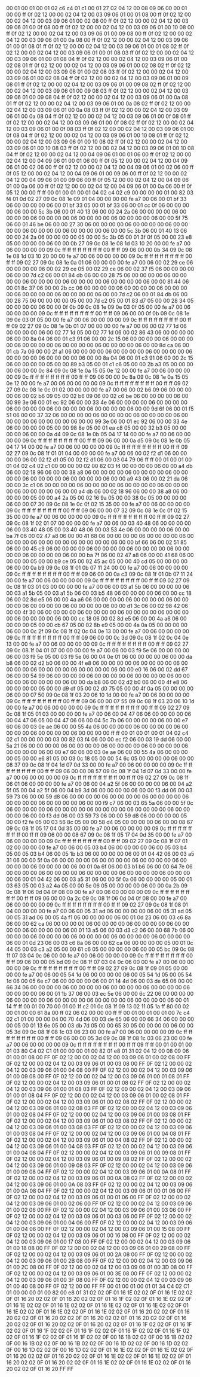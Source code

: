 <METERDATA>
<OBISCODES>
00 01 00 01 00 01 02 c6 c4 01 c1 00 01 27 02 04 12 00 08 09 06 00 00 01 00 00 ff 0f 02 12 00 00 02 04 12 00 03 09 06 01 00 01 08 00 ff 0f 02 12 00 00 02 04 12 00 03 09 06 01 00 02 08 00 ff 0f 02 12 00 00 02 04 12 00 03 09 06 01 00 0f 08 00 ff 0f 02 12 00 00 02 04 12 00 03 09 06 01 00 10 08 00 ff 0f 02 12 00 00 02 04 12 00 03 09 06 01 00 09 08 00 ff 0f 02 12 00 00 02 04 12 00 03 09 06 01 00 0a 08 00 ff 0f 02 12 00 00 02 04 12 00 03 09 06 01 00 01 08 01 ff 0f 02 12 00 00 02 04 12 00 03 09 06 01 00 01 08 02 ff 0f 02 12 00 00 02 04 12 00 03 09 06 01 00 01 08 03 ff 0f 02 12 00 00 02 04 12 00 03 09 06 01 00 01 08 04 ff 0f 02 12 00 00 02 04 12 00 03 09 06 01 00 02 08 01 ff 0f 02 12 00 00 02 04 12 00 03 09 06 01 00 02 08 02 ff 0f 02 12 00 00 02 04 12 00 03 09 06 01 00 02 08 03 ff 0f 02 12 00 00 02 04 12 00 03 09 06 01 00 02 08 04 ff 0f 02 12 00 00 02 04 12 00 03 09 06 01 00 09 08 01 ff 0f 02 12 00 00 02 04 12 00 03 09 06 01 00 09 08 02 ff 0f 02 12 00 00 02 04 12 00 03 09 06 01 00 09 08 03 ff 0f 02 12 00 00 02 04 12 00 03 09 06 01 00 09 08 04 ff 0f 02 12 00 00 02 04 12 00 03 09 06 01 00 0a 08 01 ff 0f 02 12 00 00 02 04 12 00 03 09 06 01 00 0a 08 02 ff 0f 02 12 00 00 02 04 12 00 03 09 06 01 00 0a 08 03 ff 0f 02 12 00 00 02 04 12 00 03 09 06 01 00 0a 08 04 ff 0f 02 12 00 00 02 04 12 00 03 09 06 01 00 0f 08 01 ff 0f 02 12 00 00 02 04 12 00 03 09 06 01 00 0f 08 02 ff 0f 02 12 00 00 02 04 12 00 03 09 06 01 00 0f 08 03 ff 0f 02 12 00 00 02 04 12 00 03 09 06 01 00 0f 08 04 ff 0f 02 12 00 00 02 04 12 00 03 09 06 01 00 10 08 01 ff 0f 02 12 00 00 02 04 12 00 03 09 06 01 00 10 08 02 ff 0f 02 12 00 00 02 04 12 00 03 09 06 01 00 10 08 03 ff 0f 02 12 00 00 02 04 12 00 03 09 06 01 00 10 08 04 ff 0f 02 12 00 00 02 04 12 00 04 09 06 01 00 01 06 00 ff 0f 02 12 00 00 02 04 12 00 04 09 06 01 00 01 06 00 ff 0f 05 12 00 00 02 04 12 00 04 09 06 01 00 02 06 00 ff 0f 02 12 00 00 02 04 12 00 04 09 06 01 00 02 06 00 ff 0f 05 12 00 00 02 04 12 00 04 09 06 01 00 09 06 00 ff 0f 02 12 00 00 02 04 12 00 04 09 06 01 00 09 06 00 ff 0f 05 12 00 00 02 04 12 00 04 09 06 01 00 0a 06 00 ff 0f 02 12 00 00 02 04 12 00 04 09 06 01 00 0a 06 00 ff 0f 05 12 00 00 ff ff 
</OBISCODES>
<OBISDATA>
00 01 00 01 00 01 04 02 c4 02 c9 00 00 00 00 01 00 82 03 f4 01 0d 02 27 09 0c 08 1e 09 01 04 00 00 00 00 fe a7 00 06 00 01 bf 33 06 00 00 00 00 06 00 01 bf 33 05 00 01 bf 33 06 00 01 cc 0f 06 00 00 00 00 06 00 00 5c 3b 06 00 01 40 13 06 00 00 24 2a 06 00 00 00 00 06 00 00 00 00 06 00 00 00 00 06 00 00 00 00 06 00 00 00 00 06 00 00 5f 75 06 00 01 46 be 06 00 00 27 30 06 00 00 00 00 06 00 00 00 00 06 00 00 00 00 06 00 00 00 00 06 00 00 00 00 06 00 00 5c 3b 06 00 01 40 13 06 00 00 24 2a 06 00 00 00 00 05 00 00 5c 3b 05 00 01 3f 0f 05 00 00 23 e8 05 00 00 00 00 06 00 00 0b 27 09 0c 08 1e 08 1d 03 10 20 00 00 fe a7 00 06 00 00 00 00 09 0c ff ff ff ff ff ff ff ff 00 ff ff 09 06 00 00 0b 34 09 0c 08 1e 08 1d 03 10 20 00 00 fe a7 00 06 00 00 00 00 09 0c ff ff ff ff ff ff ff ff 00 ff ff 09 02 27 09 0c 08 1e 0a 01 06 00 00 00 00 fe a7 00 06 00 02 29 ce 06 00 00 00 00 06 00 02 29 ce 05 00 02 29 ce 06 00 02 37 f5 06 00 00 00 00 06 00 00 7d c2 06 00 01 84 db 06 00 00 28 75 06 00 00 00 00 06 00 00 00 00 06 00 00 00 00 06 00 00 00 00 06 00 00 00 00 06 00 00 81 44 06 00 01 8c 37 06 00 00 2b cc 06 00 00 00 00 06 00 00 00 00 06 00 00 00 00 06 00 00 00 00 06 00 00 00 00 06 00 00 7d c2 06 00 01 84 db 06 00 00 28 75 06 00 00 00 00 05 00 00 7d c2 05 00 01 83 d7 05 00 00 28 34 05 00 00 00 00 06 00 00 0f 0b 09 0c 08 1e 09 0e 03 0f 05 00 00 fe a7 00 06 00 00 00 00 09 0c ff ff ff ff ff ff ff ff 00 ff ff 09 06 00 00 0f 0b 09 0c 08 1e 09 0e 03 0f 05 00 00 fe a7 00 06 00 00 00 00 09 0c ff ff ff ff ff ff ff ff 00 ff ff 09 02 27 09 0c 08 1e 0b 01 07 00 00 00 00 fe a7 00 06 00 02 77 1d 06 00 00 00 00 06 00 02 77 1d 05 00 02 77 1d 06 00 02 86 43 06 00 00 00 00 06 00 00 8a 04 06 00 01 c3 91 06 00 00 2c 15 06 00 00 00 00 06 00 00 00 00 06 00 00 00 00 06 00 00 00 00 06 00 00 00 00 06 00 00 8d ca 06 00 01 cb 7a 06 00 00 2f a1 06 00 00 00 00 06 00 00 00 00 06 00 00 00 00 06 00 00 00 00 06 00 00 00 00 06 00 00 8a 04 06 00 01 c3 91 06 00 00 2c 15 06 00 00 00 00 05 00 00 89 b3 05 00 01 c1 c6 05 00 00 2b a3 05 00 00 00 00 06 00 00 0c 84 09 0c 08 1e 0a 15 05 0e 12 00 00 fe a7 00 06 00 00 00 00 09 0c ff ff ff ff ff ff ff ff 00 ff ff 09 06 00 00 0c 8a 09 0c 08 1e 0a 15 05 0e 12 00 00 fe a7 00 06 00 00 00 00 09 0c ff ff ff ff ff ff ff ff 00 ff ff 09 02 27 09 0c 08 1e 0c 01 02 00 00 00 00 fe a7 00 06 00 02 b6 09 06 00 00 00 00 06 00 02 b6 09 05 00 02 b6 09 06 00 02 c6 be 06 00 00 00 00 06 00 00 99 3e 06 00 01 ec 92 06 00 00 33 4e 06 00 00 00 00 06 00 00 00 00 06 00 00 00 00 06 00 00 00 00 06 00 00 00 00 06 00 00 9d 6f 06 00 01 f5 51 06 00 00 37 32 06 00 00 00 00 06 00 00 00 00 06 00 00 00 00 06 00 00 00 00 06 00 00 00 00 06 00 00 99 3e 06 00 01 ec 92 06 00 00 33 4e 06 00 00 00 00 05 00 00 98 8e 05 00 01 ea c8 05 00 00 32 b3 05 00 00 00 00 06 00 00 0a d4 09 0c 08 1e 0b 05 04 17 14 00 00 fe a7 00 06 00 00 00 00 09 0c ff ff ff ff ff ff ff ff 00 ff ff 09 06 00 00 0a d5 09 0c 08 1e 0b 05 04 17 14 00 00 fe a7 00 06 00 00 00 00 09 0c ff ff ff ff ff ff ff ff 00 ff ff 09 02 27 09 0c 08 1f 01 01 04 00 00 00 00 fe a7 00 06 00 02 f2 d1 06 00 00 00 00 06 00 02 f2 d1 05 00 02 f2 d1 06 00 03 04 79 06 ff ff 
00 01 00 01 00 01 04 02 c4 02 c1 00 00 00 00 02 00 82 03 f4 00 00 00 00 06 00 00 a4 db 06 00 02 18 96 06 00 00 38 a8 06 00 00 00 00 06 00 00 00 00 06 00 00 00 00 06 00 00 00 00 06 00 00 00 00 06 00 00 a9 43 06 00 02 21 da 06 00 00 3c c1 06 00 00 00 00 06 00 00 00 00 06 00 00 00 00 06 00 00 00 00 06 00 00 00 00 06 00 00 a4 db 06 00 02 18 96 06 00 00 38 a8 06 00 00 00 00 05 00 00 a4 2a 05 00 02 16 9a 05 00 00 38 0c 05 00 00 00 00 06 00 00 07 30 09 0c 08 1e 0c 0f 02 15 35 00 00 fe a7 00 06 00 00 00 00 09 0c ff ff ff ff ff ff ff ff 00 ff ff 09 06 00 00 07 32 09 0c 08 1e 0c 0f 02 15 35 00 00 fe a7 00 06 00 00 00 00 09 0c ff ff ff ff ff ff ff ff 00 ff ff 09 02 27 09 0c 08 1f 02 01 07 00 00 00 00 fe a7 00 06 00 03 40 48 06 00 00 00 00 06 00 03 40 48 05 00 03 40 48 06 00 03 53 4e 06 00 00 00 00 06 00 00 ba 7f 06 00 02 47 a8 06 00 00 41 68 06 00 00 00 00 06 00 00 00 00 06 00 00 00 00 06 00 00 00 00 06 00 00 00 00 06 00 00 bf 66 06 00 02 51 85 06 00 00 45 c9 06 00 00 00 00 06 00 00 00 00 06 00 00 00 00 06 00 00 00 00 06 00 00 00 00 06 00 00 ba 7f 06 00 02 47 a8 06 00 00 41 68 06 00 00 00 00 05 00 00 b9 ce 05 00 02 45 ac 05 00 00 40 cd 05 00 00 00 00 06 00 00 0a b9 09 0c 08 1f 01 0b 07 11 24 00 00 fe a7 00 06 00 00 00 00 09 0c ff ff ff ff ff ff ff ff 00 ff ff 09 06 00 00 0a c3 09 0c 08 1f 01 0b 07 11 24 00 00 fe a7 00 06 00 00 00 00 09 0c ff ff ff ff ff ff ff ff 00 ff ff 09 02 27 09 0c 08 1f 03 01 03 00 00 00 00 fe a7 00 06 00 03 a1 5b 06 00 00 00 00 06 00 03 a1 5b 05 00 03 a1 5b 06 00 03 b5 48 06 00 00 00 00 06 00 00 cc 18 06 00 02 8d e5 06 00 00 4a a6 06 00 00 00 00 06 00 00 00 00 06 00 00 00 00 06 00 00 00 00 06 00 00 00 00 06 00 00 d1 3c 06 00 02 98 42 06 00 00 4f 30 06 00 00 00 00 06 00 00 00 00 06 00 00 00 00 06 00 00 00 00 06 00 00 00 00 06 00 00 cc 18 06 00 02 8d e5 06 00 00 4a a6 06 00 00 00 00 05 00 00 cb 67 05 00 02 8b e9 05 00 00 4a 0a 05 00 00 00 00 06 00 00 0c 2f 09 0c 08 1f 02 0c 04 0e 13 00 00 fe a7 00 06 00 00 00 00 09 0c ff ff ff ff ff ff ff ff 00 ff ff 09 06 00 00 0c 3d 09 0c 08 1f 02 0c 04 0e 13 00 00 fe a7 00 06 00 00 00 00 09 0c ff ff ff ff ff ff ff ff 00 ff ff 09 02 27 09 0c 08 1f 04 01 07 00 00 00 00 fe a7 00 06 00 03 f9 5e 06 00 00 00 00 06 00 03 f9 5e 05 00 03 f9 5e 06 00 04 0e 01 06 00 00 00 00 06 00 00 da b8 06 00 02 d2 b0 06 00 00 4f e8 06 00 00 00 00 06 00 00 00 00 06 00 00 00 00 06 00 00 00 00 06 00 00 00 00 06 00 00 e0 16 06 00 02 dd 67 06 00 00 54 99 06 00 00 00 00 06 00 00 00 00 06 00 00 00 00 06 00 00 00 00 06 00 00 00 00 06 00 00 da b8 06 00 02 d2 b0 06 00 00 4f e8 06 00 00 00 00 05 00 00 d9 df 05 00 02 d0 75 05 00 00 4f 0a 05 00 00 00 00 06 00 00 07 50 09 0c 08 1f 03 20 06 10 1d 00 00 fe a7 00 06 00 00 00 00 09 0c ff ff ff ff ff ff ff ff 00 ff ff 09 06 00 00 07 55 09 0c 08 1f 03 20 06 10 1d 00 00 fe a7 00 06 00 00 00 00 09 0c ff ff ff ff ff ff ff ff 00 ff ff 09 02 27 09 0c 08 1f 05 01 03 00 00 00 00 fe a7 00 06 00 04 47 06 06 00 00 00 00 06 00 04 47 06 05 00 04 47 06 06 00 04 5c 7b 06 00 00 00 00 06 00 00 e7 60 06 00 03 0e ae 06 00 00 55 4a 06 00 00 00 00 06 00 00 00 00 06 00 00 00 00 06 00 00 00 00 06 00 00 00 00 ff ff 
00 01 00 01 00 01 04 02 c4 02 c1 00 00 00 00 03 00 82 03 f4 06 00 00 ec f2 06 00 03 19 dd 06 00 00 5a 21 06 00 00 00 00 06 00 00 00 00 06 00 00 00 00 06 00 00 00 00 06 00 00 00 00 06 00 00 e7 60 06 00 03 0e ae 06 00 00 55 4a 06 00 00 00 00 05 00 00 e6 81 05 00 03 0c 18 05 00 00 54 6c 05 00 00 00 00 06 00 00 08 37 09 0c 08 1f 04 1d 07 0d 33 00 00 fe a7 00 06 00 00 00 00 09 0c ff ff ff ff ff ff ff ff 00 ff ff 09 06 00 00 08 57 09 0c 08 1f 04 1d 07 0d 33 00 00 fe a7 00 06 00 00 00 00 09 0c ff ff ff ff ff ff ff ff 00 ff ff 09 02 27 09 0c 08 1f 06 01 06 00 00 00 00 fe a7 00 06 00 04 a2 5f 06 00 00 00 00 06 00 04 a2 5f 05 00 04 a2 5f 06 00 04 b9 3d 06 00 00 00 00 06 00 00 f3 dd 06 00 03 59 73 06 00 00 59 d8 06 00 00 00 00 06 00 00 00 00 06 00 00 00 00 06 00 00 00 00 06 00 00 00 00 06 00 00 f9 c7 06 00 03 65 5a 06 00 00 5f 0c 06 00 00 00 00 06 00 00 00 00 06 00 00 00 00 06 00 00 00 00 06 00 00 00 00 06 00 00 f3 dd 06 00 03 59 73 06 00 00 59 d8 06 00 00 00 00 05 00 00 f2 fe 05 00 03 56 8c 05 00 00 58 d4 05 00 00 00 00 06 00 00 08 67 09 0c 08 1f 05 17 04 0d 35 00 00 fe a7 00 06 00 00 00 00 09 0c ff ff ff ff ff ff ff ff 00 ff ff 09 06 00 00 08 67 09 0c 08 1f 05 17 04 0d 35 00 00 fe a7 00 06 00 00 00 00 09 0c ff ff ff ff ff ff ff ff 00 ff ff 09 02 27 09 0c 08 1f 07 01 02 00 00 00 00 fe a7 00 06 00 05 03 b4 06 00 00 00 00 06 00 05 03 b4 05 00 05 03 b4 06 00 05 1b b3 06 00 00 00 00 06 00 01 04 42 06 00 03 a5 31 06 00 00 5f 0a 06 00 00 00 00 06 00 00 00 00 06 00 00 00 00 06 00 00 00 00 06 00 00 00 00 06 00 01 0a 6f 06 00 03 b1 b6 06 00 00 64 7e 06 00 00 00 00 06 00 00 00 00 06 00 00 00 00 06 00 00 00 00 06 00 00 00 00 06 00 01 04 42 06 00 03 a5 31 06 00 00 5f 0a 06 00 00 00 00 05 00 01 03 63 05 00 03 a2 4a 05 00 00 5e 06 05 00 00 00 00 06 00 00 0a 2b 09 0c 08 1f 06 0d 04 0f 08 00 00 fe a7 00 06 00 00 00 00 09 0c ff ff ff ff ff ff ff ff 00 ff ff 09 06 00 00 0a 2c 09 0c 08 1f 06 0d 04 0f 08 00 00 fe a7 00 06 00 00 00 00 09 0c ff ff ff ff ff ff ff ff 00 ff ff 09 02 27 09 0c 08 1f 08 01 04 00 00 00 00 fe a7 00 06 00 05 31 ad 06 00 00 00 00 06 00 05 31 ad 05 00 05 31 ad 06 00 05 4a f1 06 00 00 00 00 06 00 01 0d 23 06 00 03 c6 8a 06 00 00 62 ca 06 00 00 00 00 06 00 00 00 00 06 00 00 00 00 06 00 00 00 00 06 00 00 00 00 06 00 01 13 a5 06 00 03 d3 c2 06 00 00 68 7b 06 00 00 00 00 06 00 00 00 00 06 00 00 00 00 06 00 00 00 00 06 00 00 00 00 06 00 01 0d 23 06 00 03 c6 8a 06 00 00 62 ca 06 00 00 00 00 05 00 01 0c 44 05 00 03 c3 a2 05 00 00 61 c6 05 00 00 00 00 06 00 00 05 bc 09 0c 08 1f 07 03 04 0c 06 00 00 fe a7 00 06 00 00 00 00 09 0c ff ff ff ff ff ff ff ff 00 ff ff 09 06 00 00 05 bd 09 0c 08 1f 07 03 04 0c 06 00 00 fe a7 00 06 00 00 00 00 09 0c ff ff ff ff ff ff ff ff 00 ff ff 09 02 27 09 0c 08 1f 09 01 05 00 00 00 00 fe a7 00 06 00 05 54 1d 06 00 00 00 00 06 00 05 54 1d 05 00 05 54 1d 06 00 05 6e c7 06 00 00 00 00 06 00 01 14 4d 06 00 03 de 65 06 00 00 66 34 06 00 00 00 00 06 00 00 00 00 06 00 00 00 00 06 00 00 00 00 06 00 00 00 00 06 00 01 1b 37 06 00 03 ec 5e 06 00 00 6c 22 06 00 00 00 00 06 00 00 00 00 06 00 00 00 00 06 00 00 00 00 06 00 00 00 00 06 00 01 14 ff ff 
00 01 00 70 00 01 00 1f c2 01 0c 08 1f 09 13 02 11 05 1a ff 80 00 02 00 01 00 00 61 8a 00 ff 02 06 02 00 00 00 ff ff 
00 01 00 01 00 01 00 7c c4 02 c1 01 00 00 00 04 00 70 4d 06 00 03 de 65 06 00 00 66 34 06 00 00 00 00 05 00 01 13 6e 05 00 03 db 7d 05 00 00 65 30 05 00 00 00 00 06 00 00 05 3d 09 0c 08 1f 08 1c 03 06 23 00 00 fe a7 00 06 00 00 00 00 09 0c ff ff ff ff ff ff ff ff 00 ff ff 09 06 00 00 05 3d 09 0c 08 1f 08 1c 03 06 23 00 00 fe a7 00 06 00 00 00 00 09 0c ff ff ff ff ff ff ff ff 00 ff ff 09 ff ff 
</OBISDATA>
<SCALAROBISCODES>
00 01 00 01 00 01 03 80 C4 02 C1 01 00 00 00 01 00 82 01 e8 01 31 02 04 12 00 08 09 06 01 00 01 08 00 FF 0F 02 12 00 00 02 04 12 00 03 09 06 01 00 02 08 00 FF 0F 02 12 00 00 02 04 12 00 03 09 06 01 00 03 08 00 FF 0F 02 12 00 00 02 04 12 00 03 09 06 01 00 04 08 00 FF 0F 02 12 00 00 02 04 12 00 03 09 06 01 00 09 08 00 FF 0F 02 12 00 00 02 04 12 00 03 09 06 01 00 01 08 01 FF 0F 02 12 00 00 02 04 12 00 03 09 06 01 00 01 08 02 FF 0F 02 12 00 00 02 04 12 00 03 09 06 01 00 01 08 03 FF 0F 02 12 00 00 02 04 12 00 03 09 06 01 00 01 08 04 FF 0F 02 12 00 00 02 04 12 00 03 09 06 01 00 02 08 01 FF 0F 02 12 00 00 02 04 12 00 03 09 06 01 00 02 08 02 FF 0F 02 12 00 00 02 04 12 00 03 09 06 01 00 02 08 03 FF 0F 02 12 00 00 02 04 12 00 03 09 06 01 00 02 08 04 FF 0F 02 12 00 00 02 04 12 00 03 09 06 01 00 03 08 01 FF 0F 02 12 00 00 02 04 12 00 03 09 06 01 00 03 08 02 FF 0F 02 12 00 00 02 04 12 00 03 09 06 01 00 03 08 03 FF 0F 02 12 00 00 02 04 12 00 03 09 06 01 00 03 08 04 FF 0F 02 12 00 00 02 04 12 00 03 09 06 01 00 04 08 01 FF 0F 02 12 00 00 02 04 12 00 03 09 06 01 00 04 08 02 FF 0F 02 12 00 00 02 04 12 00 03 09 06 01 00 04 08 03 FF 0F 02 12 00 00 02 04 12 00 03 09 06 01 00 04 08 04 FF 0F 02 12 00 00 02 04 12 00 03 09 06 01 00 09 08 01 FF 0F 02 12 00 00 02 04 12 00 03 09 06 01 00 09 08 02 FF 0F 02 12 00 00 02 04 12 00 03 09 06 01 00 09 08 03 FF 0F 02 12 00 00 02 04 12 00 03 09 06 01 00 09 08 04 FF 0F 02 12 00 00 02 04 12 00 03 09 06 01 00 0A 08 01 FF 0F 02 12 00 00 02 04 12 00 03 09 06 01 00 0A 08 02 FF 0F 02 12 00 00 02 04 12 00 03 09 06 01 00 0A 08 03 FF 0F 02 12 00 00 02 04 12 00 03 09 06 01 00 0A 08 04 FF 0F 02 12 00 00 02 04 12 00 03 09 06 01 00 01 06 00 FF 0F 02 12 00 00 02 04 12 00 03 09 06 01 00 01 06 00 FF 0F 02 12 00 00 02 04 12 00 03 09 06 01 00 02 06 00 FF 0F 02 12 00 00 02 04 12 00 03 09 06 01 00 02 06 00 FF 0F 02 12 00 00 02 04 12 00 03 09 06 01 00 03 06 00 FF 0F 02 12 00 00 02 04 12 00 03 09 06 01 00 03 06 00 FF 0F 02 12 00 00 02 04 12 00 03 09 06 01 00 04 06 00 FF 0F 02 12 00 00 02 04 12 00 03 09 06 01 00 04 06 00 FF 0F 02 12 00 00 02 04 12 00 03 09 06 01 00 15 08 00 FF 0F 02 12 00 00 02 04 12 00 03 09 06 01 00 16 08 00 FF 0F 02 12 00 00 02 04 12 00 03 09 06 01 00 17 08 00 FF 0F 02 12 00 00 02 04 12 00 03 09 06 01 00 18 08 00 FF 0F 02 12 00 00 02 04 12 00 03 09 06 01 00 29 08 00 FF 0F 02 12 00 00 02 04 12 00 03 09 06 01 00 2A 08 00 FF 0F 02 12 00 00 02 04 12 00 03 09 06 01 00 2B 08 00 FF 0F 02 12 00 00 02 04 12 00 03 09 06 01 00 2C 08 00 FF 0F 02 12 00 00 02 04 12 00 03 09 06 01 00 3D 08 00 FF 0F 02 12 00 00 02 04 12 00 03 09 06 01 00 3E 08 00 FF 0F 02 12 00 00 02 04 12 00 03 09 06 01 00 3F 08 00 FF 0F 02 12 00 00 02 04 12 00 03 09 06 01 00 40 08 00 FF 0F 02 12 00 00 FF FF
</SCALAROBISCODES>
<SCALAROBISDATA>
00 01 00 01 00 01 01 34 C4 02 C1 01 00 00 00 01 00 82 00 e8 01 31 02 02 0F 01 16 1E 02 02 0F 01 16 1E 02 02 0F 01 16 20 02 02 0F 01 16 20 02 02 0F 01 16 1F 02 02 0F 01 16 1E 02 02 0F 01 16 1E 02 02 0F 01 16 1E 02 02 0F 01 16 1E 02 02 0F 01 16 1E 02 02 0F 01 16 1E 02 02 0F 01 16 1E 02 02 0F 01 16 1E 02 02 0F 01 16 20 02 02 0F 01 16 20 02 02 0F 01 16 20 02 02 0F 01 16 20 02 02 0F 01 16 20 02 02 0F 01 16 20 02 02 0F 01 16 20 02 02 0F 01 16 20 02 02 0F 01 16 1F 02 02 0F 01 16 1F 02 02 0F 01 16 1F 02 02 0F 01 16 1F 02 02 0F 01 16 1F 02 02 0F 01 16 1F 02 02 0F 01 16 1F 02 02 0F 01 16 1F 02 02 0F 00 16 1B 02 02 0F 00 16 1B 02 02 0F 00 16 1B 02 02 0F 00 16 1B 02 02 0F 00 16 1D 02 02 0F 00 16 1D 02 02 0F 00 16 1D 02 02 0F 00 16 1D 02 02 0F 01 16 1E 02 02 0F 01 16 1E 02 02 0F 01 16 20 02 02 0F 01 16 20 02 02 0F 01 16 1E 02 02 0F 01 16 1E 02 02 0F 01 16 20 02 02 0F 01 16 20 02 02 0F 01 16 1E 02 02 0F 01 16 1E 02 02 0F 01 16 20 02 02 0F 01 16 20 FF FF
</SCALAROBISDATA>
</METERDATA>